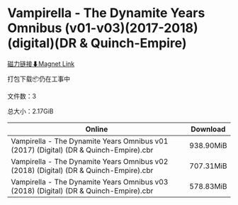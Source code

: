# Vampirella - The Dynamite Years Omnibus (v01-v03)(2017-2018)(digital)(DR & Quinch-Empire)

[磁力链接⬇Magnet Link](magnet:?xt=urn:btih:a0b9d2be4100a49c5077e091fb024e847ca8312c&dn=Vampirella%20-%20The%20Dynamite%20Years%20Omnibus%20%28v01-v03%29%282017-2018%29%28digital%29%28DR%20%26%20Quinch-Empire%29)

打包下载📦仍在工事中

文件数：3

总大小：2.17GiB

Online | Download
--- | ---
Vampirella - The Dynamite Years Omnibus v01 (2017) (Digital) (DR & Quinch-Empire).cbr | 938.90MiB
Vampirella - The Dynamite Years Omnibus v02 (2018) (Digital) (DR & Quinch-Empire).cbr | 707.31MiB
Vampirella - The Dynamite Years Omnibus v03 (2018) (Digital) (DR & Quinch-Empire).cbr | 578.83MiB